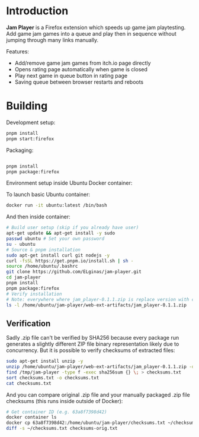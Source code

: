 # Introduction

**Jam Player** is a Firefox extension which speeds up game jam playtesting. Add game jam games into a queue and play then in sequence without jumping through many links manually.

Features:

- Add/remove game jam games from itch.io page directly
- Opens rating page automatically when game is closed
- Play next game in queue button in rating page
- Saving queue between browser restarts and reboots

# Building

Development setup:

```sh
pnpm install
pnpm start:firefox
```

Packaging:

```sh

pnpm install
pnpm package:firefox
```

Environment setup inside Ubuntu Docker container:

To launch basic Ubuntu container:

```sh
docker run -it ubuntu:latest /bin/bash
```

And then inside container:

```sh
# Build user setup (skip if you already have user)
apt-get update && apt-get install -y sudo
passwd ubuntu # Set your own password
su - ubuntu
# Source & pnpm installation
sudo apt-get install curl git nodejs -y
curl -fsSL https://get.pnpm.io/install.sh | sh -
source /home/ubuntu/.bashrc
git clone https://github.com/ELginas/jam-player.git
cd jam-player
pnpm install
pnpm package:firefox
# Verify installation
# Note: everywhere where jam_player-0.1.1.zip is replace version with current version
ls -l /home/ubuntu/jam-player/web-ext-artifacts/jam_player-0.1.1.zip
```

## Verification

Sadly .zip file can't be verified by SHA256 because every package run generates a slightly different ZIP file binary representation likely due to concurrency. But it is possible to verify checksums of extracted files:

```sh
sudo apt-get install unzip -y
unzip /home/ubuntu/jam-player/web-ext-artifacts/jam_player-0.1.1.zip -d /tmp/jam-player
find /tmp/jam-player -type f -exec sha256sum {} \; > checksums.txt
sort checksums.txt -o checksums.txt
cat checksums.txt
```

And you can compare original .zip file and your manually packaged .zip file checksums (this runs inside outside of Docker):

```sh
# Get container ID (e.g. 63a8f7398d42)
docker container ls
docker cp 63a8f7398d42:/home/ubuntu/jam-player/checksums.txt ~/checksums.txt
diff -s ~/checksums.txt checksums-orig.txt
```
